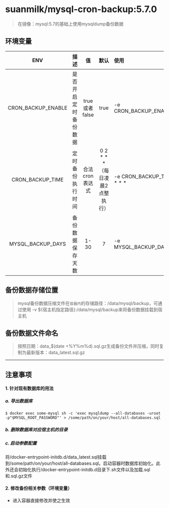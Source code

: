 # suanmilk/mysql-cron-backup:5.7.0
> 在镜像：mysql:5.7的基础上使用mysqldump备份数据
## 环境变量
| ENV | 描述 | 值 | 默认 | 使用 |
| :---: | :--- | :---: | :---: | :--- |
CRON_BACKUP_ENABLE | 是否开启定时备份数据 | true或者false | true | -e CRON_BACKUP_ENABLE=true
CRON_BACKUP_TIME | 定时备份执行时间 | 合法cron表达式 | 0 2 * * *（每日凌晨2点整执行） | -e CRON_BACKUP_TIME=0 3 * * *
MYSQL_BACKUP_DAYS | 备份数据保存天数 | 1-30 | 7 | -e MYSQL_BACKUP_DAYS=30



## 备份数据存储位置
> mysql备份数据压缩文件在`容器内`的存储路径：/data/mysql/backup，可通过使用 -v ${宿主机指定路径}:/data/mysql/backup来将备份数据挂载到宿主机

## 备份数据文件命名
> 按照日期：data_$(date +%Y%m%d).sql.gz生成备份文件并压缩，同时复制为最新版本：data_latest.sql.gz

---

## 注意事项
#### 1. 针对现有数据库的用法
##### a. 导出数据库
```
$ docker exec some-mysql sh -c 'exec mysqldump --all-databases -uroot -p"$MYSQL_ROOT_PASSWORD"' > /some/path/on/your/host/all-databases.sql
```
##### b. 删除数据库对应宿主机的目录
##### c. 启动参数配置
将/docker-entrypoint-initdb.d/data_latest.sql挂载到/some/path/on/your/host/all-databases.sql。启动容器时数据库初始化。此外还会初始化执行/docker-entrypoint-initdb.d目录下.sh文件以及加载.sql和.sql.gz文件

#### 2. 修改备份相关参数（环境变量）
* 进入容器直接修改并使之生效
